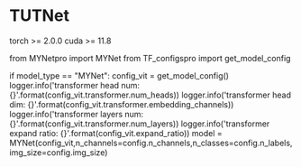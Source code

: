 # TUTNet
torch >= 2.0.0
cuda >= 11.8

from MYNetpro import MYNet
from TF_configspro import get_model_config

if model_type == "MYNet":
        config_vit = get_model_config()
        logger.info('transformer head num: {}'.format(config_vit.transformer.num_heads))
        logger.info('transformer head dim: {}'.format(config_vit.transformer.embedding_channels))
        logger.info('transformer layers num: {}'.format(config_vit.transformer.num_layers))
        logger.info('transformer expand ratio: {}'.format(config_vit.expand_ratio))
        model = MYNet(config_vit,n_channels=config.n_channels,n_classes=config.n_labels, img_size=config.img_size) 

